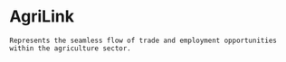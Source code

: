 # AgriLink
    Represents the seamless flow of trade and employment opportunities within the agriculture sector.
